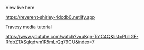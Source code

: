 View live here

https://reverent-shirley-4dcdb0.netlify.app

Travesy media tutorial

https://www.youtube.com/watch?v=uKgn-To1C4Q&list=PLillGF-RfqbZTASqIqdvm1R5mLrQq79CU&index=7

